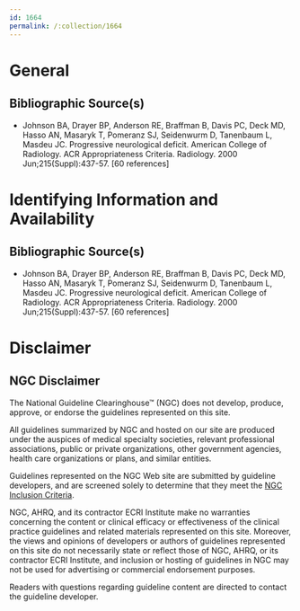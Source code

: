 ```yaml
---
id: 1664
permalink: /:collection/1664
---
```


# General

## Bibliographic Source(s)

- Johnson BA, Drayer BP, Anderson RE, Braffman B, Davis PC, Deck MD, Hasso AN, Masaryk T, Pomeranz SJ, Seidenwurm D, Tanenbaum L, Masdeu JC. Progressive neurological deficit. American College of Radiology. ACR Appropriateness Criteria. Radiology. 2000 Jun;215(Suppl):437-57. [60 references]

# Identifying Information and Availability

## Bibliographic Source(s)

- Johnson BA, Drayer BP, Anderson RE, Braffman B, Davis PC, Deck MD, Hasso AN, Masaryk T, Pomeranz SJ, Seidenwurm D, Tanenbaum L, Masdeu JC. Progressive neurological deficit. American College of Radiology. ACR Appropriateness Criteria. Radiology. 2000 Jun;215(Suppl):437-57. [60 references]

# Disclaimer

## NGC Disclaimer

The National Guideline Clearinghouse™ (NGC) does not develop, produce, approve, or endorse the guidelines represented on this site.

All guidelines summarized by NGC and hosted on our site are produced under the auspices of medical specialty societies, relevant professional associations, public or private organizations, other government agencies, health care organizations or plans, and similar entities.

Guidelines represented on the NGC Web site are submitted by guideline developers, and are screened solely to determine that they meet the [NGC Inclusion Criteria](/help-and-about/summaries/inclusion-criteria).

NGC, AHRQ, and its contractor ECRI Institute make no warranties concerning the content or clinical efficacy or effectiveness of the clinical practice guidelines and related materials represented on this site. Moreover, the views and opinions of developers or authors of guidelines represented on this site do not necessarily state or reflect those of NGC, AHRQ, or its contractor ECRI Institute, and inclusion or hosting of guidelines in NGC may not be used for advertising or commercial endorsement purposes.

Readers with questions regarding guideline content are directed to contact the guideline developer.

